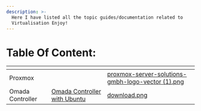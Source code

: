 ```yaml
---
description: >-
  Here I have listed all the topic guides/documentation related to
  Virtualisation Enjoy!
---
```


# Table Of Content:

<table data-view="cards"><thead><tr><th></th><th data-hidden data-card-target data-type="content-ref"></th><th data-hidden data-card-cover data-type="files"></th></tr></thead><tbody><tr><td>Proxmox</td><td></td><td><a href=".gitbook/assets/proxmox-server-solutions-gmbh-logo-vector (1).png">proxmox-server-solutions-gmbh-logo-vector (1).png</a></td></tr><tr><td>Omada Controller</td><td><a href="https://app.gitbook.com/o/UlTmFaF7PSfhBNuKtcaC/s/wckkBN4lWqyJ1kgJHciq/">Omada Controller with Ubuntu</a></td><td><a href=".gitbook/assets/download.png">download.png</a></td></tr></tbody></table>
